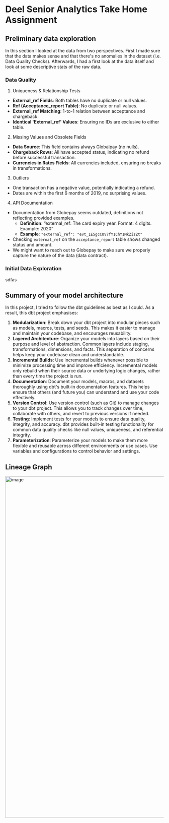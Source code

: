 # Deel Senior Analytics Take Home Assignment

## Preliminary data exploration
In this section I looked at the data from two perspectives. First I made sure that the data makes sense and that there's no anomalies in the dataset (i.e. Data Quality Checks). Afterwards, I had a first look at the data itself and look at some descriptive stats of the raw data.

### Data Quality
1. Uniqueness & Relationship Tests
- **External_ref Fields**: Both tables have no duplicate or null values.
- **Ref (Acceptance_report Table)**: No duplicate or null values.
- **External_ref Matching**: 1-to-1 relation between acceptance and chargeback.
- **Identical 'External_ref' Values**: Ensuring no IDs are exclusive to either table.

2. Missing Values and Obsolete Fields
- **Data Source**: This field contains always Globalpay (no nulls).
- **Chargeback Rows**: All have accepted status, indicating no refund before successful transaction.
- **Currencies in Rates Fields**: All currencies included, ensuring no breaks in transformations.

3. Outliers
- One transaction has a negative value, potentially indicating a refund.
- Dates are within the first 6 months of 2019, no surprising values.

4. API Documentation
- Documentation from Globepay seems outdated, definitions not reflecting provided examples.
  - **Definition**: “external_ref: The card expiry year. Format: 4 digits. Example: 2020”
  - **Example**: `"external_ref": "evt_1ESgcCOV7fY1ChY1MkZizZt"`
- Checking `external_ref` on the `acceptance_report` table shows changed status and amount.
- We might want to reach out to Globepay to make sure we properly capture the nature of the data (data contract).

### Initial Data Exploration
sdfas

## Summary of your model architecture
In this project, I tried to follow the dbt guidelines as best as I could. As a result, this dbt project emphasises:

1. **Modularization**: Break down your dbt project into modular pieces such as models, macros, tests, and seeds. This makes it easier to manage and maintain your codebase, and encourages reusability.
2. **Layered Architecture**: Organize your models into layers based on their purpose and level of abstraction. Common layers include staging, transformations, dimensions, and facts. This separation of concerns helps keep your codebase clean and understandable.
3. **Incremental Builds**: Use incremental builds whenever possible to minimize processing time and improve efficiency. Incremental models only rebuild when their source data or underlying logic changes, rather than every time the project is run.
4. **Documentation**: Document your models, macros, and datasets thoroughly using dbt's built-in documentation features. This helps ensure that others (and future you) can understand and use your code effectively.
5. **Version Control**: Use version control (such as Git) to manage changes to your dbt project. This allows you to track changes over time, collaborate with others, and revert to previous versions if needed.
6. **Testing**: Implement tests for your models to ensure data quality, integrity, and accuracy. dbt provides built-in testing functionality for common data quality checks like null values, uniqueness, and referential integrity.
7. **Parameterization**: Parameterize your models to make them more flexible and reusable across different environments or use cases. Use variables and configurations to control behavior and settings.

## Lineage Graph
<img width="1084" alt="image" src="https://github.com/david-burgschwaiger/Deel-Senior-Analytics-Engineering-Take-Home-Assignment/assets/91904138/875a9003-e283-4bf3-b2bb-762e2b6fd006">


